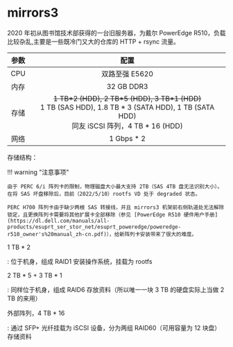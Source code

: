 # mirrors3

2020 年初从图书馆技术部获得的一台旧服务器，为戴尔 PowerEdge R510，负载比较杂乱,主要是一些既冷门又大的仓库的 HTTP + rsync 流量。

| 参数  |                                                                        配置                                                                         |
| :---: | :-------------------------------------------------------------------------------------------------------------------------------------------------: |
|  CPU  |                                                                   双路至强 E5620                                                                    |
| 内存  |                                                                     32 GB DDR3                                                                      |
| 存储  | ~~1 TB\*2 (HDD), 2 TB\*5 (HDD), 3 TB\*1 (HDD)~~ <br> 1 TB (SAS HDD), 1.8 TB \* 3 (SATA HDD), 1 TB (SATA HDD) <br> 同友 iSCSI 阵列，4 TB \* 16 (HDD) |
| 网络  |                                                                     1 Gbps \* 2                                                                     |

存储结构：

!!! warning "注意事项"

    由于 PERC 6/i 阵列卡的限制，物理磁盘大小最大支持 2TB（SAS 4TB 盘无法识别大小）。在将 SAS 坏盘移除后，目前（2022/5/10）rootfs VD 处于 degraded 状态。

    PERC H700 阵列卡由于缺少两根 SAS 转接线，并且 mirrors3 机架前右侧轨道处无法解除锁定，且更换阵列卡需要将其他扩展卡全部移除（参见 [PowerEdge R510 硬件用户手册](https://dl.dell.com/manuals/all-products/esuprt_ser_stor_net/esuprt_poweredge/poweredge-r510_owner's%20manual_zh-cn.pdf)），给新阵列卡安装带来了很大的难度。

1 TB \* 2

:   位于机身，组成 RAID1 安装操作系统，挂载为 rootfs

2 TB \* 5 + 3 TB \* 1

:   同样位于机身，组成 RAID6 存放资料（所以唯一一块 3 TB 的硬盘实际上当做 2 TB 的来用）

外部阵列，4 TB \* 16

:   通过 SFP+ 光纤挂载为 iSCSI 设备，分为两组 RAID60（可用容量为 12 块盘）存储资料
